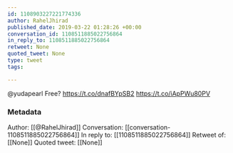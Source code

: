 ```yaml
---
id: 1108903227221774336
author: RahelJhirad
published_date: 2019-03-22 01:28:26 +00:00
conversation_id: 1108511885022756864
in_reply_to: 1108511885022756864
retweet: None
quoted_tweet: None
type: tweet
tags:

---
```


@yudapearl Free?  https://t.co/dnafBYpSB2 https://t.co/iApPWu80PV

### Metadata

Author: [[@RahelJhirad]]
Conversation: [[conversation-1108511885022756864]]
In reply to: [[1108511885022756864]]
Retweet of: [[None]]
Quoted tweet: [[None]]
